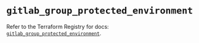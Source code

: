 # `gitlab_group_protected_environment`

Refer to the Terraform Registry for docs: [`gitlab_group_protected_environment`](https://registry.terraform.io/providers/gitlabhq/gitlab/17.0.0/docs/resources/group_protected_environment).

